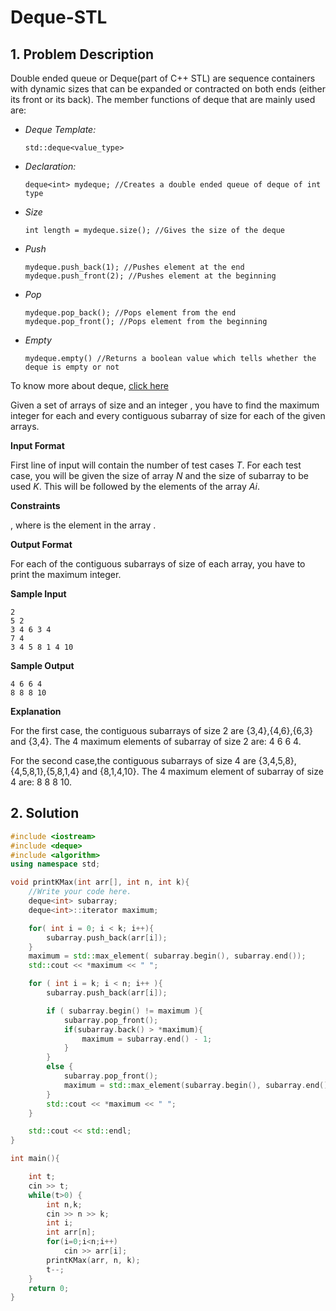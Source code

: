 # Deque-STL

## 1. Problem Description

Double ended queue or Deque(part of C++ STL) are sequence containers with dynamic sizes that can be expanded or contracted on both ends (either its front or its back). The member functions of deque that are mainly used are:

- *Deque Template:*

  ```
  std::deque<value_type>
  ```

- *Declaration:*

  ```
  deque<int> mydeque; //Creates a double ended queue of deque of int type
  ```

- *Size*

  ```
  int length = mydeque.size(); //Gives the size of the deque
  ```

- *Push*

  ```
  mydeque.push_back(1); //Pushes element at the end
  mydeque.push_front(2); //Pushes element at the beginning
  ```

- *Pop*

  ```
  mydeque.pop_back(); //Pops element from the end
  mydeque.pop_front(); //Pops element from the beginning
  ```

- *Empty*

  ```
  mydeque.empty() //Returns a boolean value which tells whether the deque is empty or not
  ```

To know more about deque, [click here](http://www.cplusplus.com/reference/deque/deque/)

Given a set of arrays of size and an integer , you have to find the maximum integer for each and every contiguous subarray of size for each of the given arrays.

**Input Format**

First line of input will contain the number of test cases *T*. For each test case, you will be given the size of array *N* and the size of subarray to be used *K*. This will be followed by the elements of the array *Ai*.

**Constraints**



 , where is the element in the array .

**Output Format**

For each of the contiguous subarrays of size of each array, you have to print the maximum integer.

**Sample Input**

```
2
5 2
3 4 6 3 4
7 4
3 4 5 8 1 4 10
```

**Sample Output**

```
4 6 6 4
8 8 8 10
```

**Explanation**

For the first case, the contiguous subarrays of size 2 are {3,4},{4,6},{6,3} and {3,4}. The 4 maximum elements of subarray of size 2 are: 4 6 6 4.

For the second case,the contiguous subarrays of size 4 are {3,4,5,8},{4,5,8,1},{5,8,1,4} and {8,1,4,10}. The 4 maximum element of subarray of size 4 are: 8 8 8 10.

## 2. Solution



```cpp
#include <iostream>
#include <deque>
#include <algorithm>
using namespace std;

void printKMax(int arr[], int n, int k){
    //Write your code here.
    deque<int> subarray;
    deque<int>::iterator maximum;

    for( int i = 0; i < k; i++){
        subarray.push_back(arr[i]);
    }
    maximum = std::max_element( subarray.begin(), subarray.end());
    std::cout << *maximum << " ";

    for ( int i = k; i < n; i++ ){
        subarray.push_back(arr[i]);

        if ( subarray.begin() != maximum ){
            subarray.pop_front();
            if(subarray.back() > *maximum){
                maximum = subarray.end() - 1;
            }
        }
        else {
            subarray.pop_front();
            maximum = std::max_element(subarray.begin(), subarray.end());
        }
        std::cout << *maximum << " ";
    }

    std::cout << std::endl;
}

int main(){

    int t;
    cin >> t;
    while(t>0) {
        int n,k;
        cin >> n >> k;
        int i;
        int arr[n];
        for(i=0;i<n;i++)
            cin >> arr[i];
        printKMax(arr, n, k);
        t--;
    }
    return 0;
}
```

